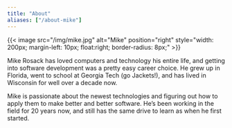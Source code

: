 ```yaml
---
title: "About"
aliases: ["/about-mike"]
---
```


{{< image src="/img/mike.jpg" alt="Mike" position="right" style="width: 200px; margin-left: 10px; float:right; border-radius: 8px;" >}}

Mike Rosack has loved computers and technology his entire life, and getting into software development was a pretty easy career choice. He grew up in Florida, went to school at Georgia Tech (go Jackets!), and has lived in Wisconsin for well over a decade now.

Mike is passionate about the newest technologies and figuring out how to apply them to make better and better software. He’s been working in the field for 20 years now, and still has the same drive to learn as when he first started.
